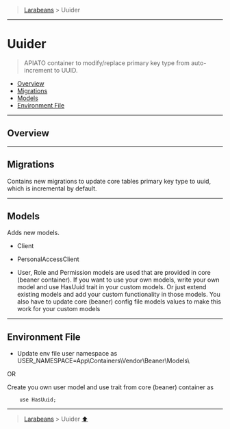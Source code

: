 >[Larabeans](README.md) > Uuider

---

# Uuider

> APIATO container to modify/replace primary key type from auto-increment to UUID.

* [Overview](#overview)
* [Migrations](#migrations)
* [Models](#models)
* [Environment File](#environment-file)

---

## Overview

---

## Migrations
Contains new migrations to update core tables primary key type to uuid, which is incremental by default.

---

## Models
Adds new models.

- Client
- PersonalAccessClient

- User, Role and Permission models are used that are provided in core (beaner container). If you want to use your own models, write your own model and use HasUuid trait in your custom models. Or just extend existing models and add your custom functionality in those models. You also have to update core (beaner) config file models values to make this work for your custom models
---

## Environment File
- Update env file user namespace as USER_NAMESPACE=App\Containers\Vendor\Beaner\Models\

OR 

Create you own user model and use trait from core (beaner) container as 

```phpt
    use HasUuid;
```

---
>[Larabeans](README.md) > Uuider [⬆](#uuider)
